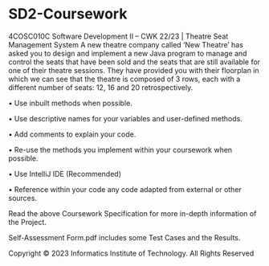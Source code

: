 # SD2-Coursework
4COSC010C Software Development II – CWK 22/23 | Theatre Seat Management System
A new theatre company called ‘New Theatre’ has asked you to design and implement a new Java program to manage and control the seats that have been sold and the seats that are still available for one of their theatre sessions. They have provided you with their floorplan in which we can see that the theatre is composed of 3 rows, each with a different number of seats: 12, 16 and 20 retrospectively.

• Use inbuilt methods when possible.

• Use descriptive names for your variables and user-defined methods.

• Add comments to explain your code.

• Re-use the methods you implement within your coursework when possible.

• Use IntelliJ IDE (Recommended)

• Reference within your code any code adapted from external or other sources.


Read the above Coursework Specification for more in-depth information of the Project.

Self-Assessment Form.pdf includes some Test Cases and the Results.

Copyright © 2023 Informatics Institute of Technology. All Rights Reserved
